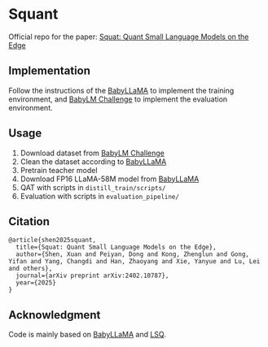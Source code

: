 # Squant
Official repo for the paper: [Squat: Quant Small Language Models on the Edge](https://arxiv.org/abs/2402.10787v1)


## Implementation
Follow the instructions of the [BabyLLaMA](https://github.com/timinar/BabyLlama) to implement the training environment, and [BabyLM Challenge](https://babylm.github.io/index.html) to implement the evaluation environment.


## Usage
1. Download dataset from [BabyLM Challenge](https://babylm.github.io/index.html)
2. Clean the dataset according to [BabyLLaMA](https://github.com/timinar/BabyLlama)
3. Pretrain teacher model
4. Download FP16 LLaMA-58M model from [BabyLLaMA](https://github.com/timinar/BabyLlama)
5. QAT with scripts in `distill_train/scripts/`
6. Evaluation with scripts in `evaluation_pipeline/`


## Citation
```
@article{shen2025squant,
  title={Squat: Quant Small Language Models on the Edge},
  author={Shen, Xuan and Peiyan, Dong and Kong, Zhenglun and Gong, Yifan and Yang, Changdi and Han, Zhaoyang and Xie, Yanyue and Lu, Lei and others},
  journal={arXiv preprint arXiv:2402.10787},
  year={2025}
}
```

## Acknowledgment
Code is mainly based on [BabyLLaMA](https://github.com/timinar/BabyLlama) and [LSQ](https://github.com/zhutmost/lsq-net).

